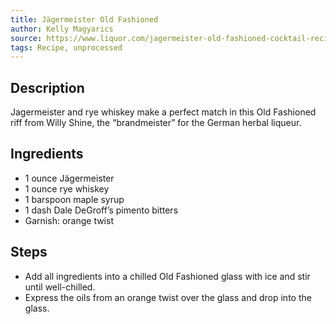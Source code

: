 ```yaml
---
title: Jägermeister Old Fashioned
author: Kelly Magyarics
source: https://www.liquor.com/jagermeister-old-fashioned-cocktail-recipe-5080940
tags: Recipe, unprocessed
---
```

## Description
Jagermeister and rye whiskey make a perfect match in this Old Fashioned riff from Willy Shine, the “brandmeister” for the German herbal liqueur.
## Ingredients
- 1 ounce Jägermeister
- 1 ounce rye whiskey
- 1 barspoon maple syrup
- 1 dash Dale DeGroff’s pimento bitters
- Garnish: orange twist
## Steps
- Add all ingredients into a chilled Old Fashioned glass with ice and stir until well-chilled.
- Express the oils from an orange twist over the glass and drop into the glass.